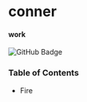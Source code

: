 
# conner 
#### work 
![GitHub Badge](https://img.shields.io/badge/yes-no-blue)
### Table of Contents
* Fire    